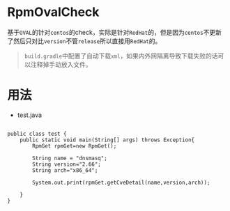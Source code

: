 # RpmOvalCheck

基于`OVAL`的针对`centos`的check，实际是针对`RedHat`的，但是因为`centos`不更新了然后只对比`version`不管`release`所以直接用`RedHat`的。

> `build.gradle`中配置了自动下载`xml`，如果内外网隔离导致下载失败的话可以注释掉手动放入文件。

# 用法

* test.java
```

public class test {
    public static void main(String[] args) throws Exception{
        RpmGet rpmGet=new RpmGet();

        String name = "dnsmasq";
        String version="2.66";
        String arch="x86_64";

        System.out.print(rpmGet.getCveDetail(name,version,arch));

    }
}
```
